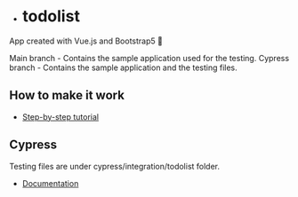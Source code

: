 - # todolist
App created with Vue.js and Bootstrap5 📅

Main branch - Contains the sample application used for the testing.
Cypress branch - Contains the sample application and the testing files.

## How to make it work
- [Step-by-step tutorial]()
## Cypress

Testing files are under cypress/integration/todolist folder.

- [Documentation](https://docs.cypress.io/guides/overview/why-cypress#In-a-nutshell)